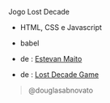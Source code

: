 Jogo Lost Decade
- HTML, CSS e Javascript
- babel

- de : [Estevan Maito](https://www.youtube.com/channel/UCIUOmAsotrzdK8VsZuHfVHw)
- de : [Lost Decade Game](http://www.lostdecadegames.com/how-to-make-a-simple-html5-canvas-game/)

>@douglasabnovato